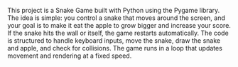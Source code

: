 This project is a Snake Game built with Python using the Pygame library. 
The idea is simple: you control a snake that moves around the screen, and your goal is to make it eat the apple to grow bigger and increase your score.
If the snake hits the wall or itself, the game restarts automatically. 
The code is structured to handle keyboard inputs, move the snake, draw the snake and apple, and check for collisions.
The game runs in a loop that updates movement and rendering at a fixed speed.
